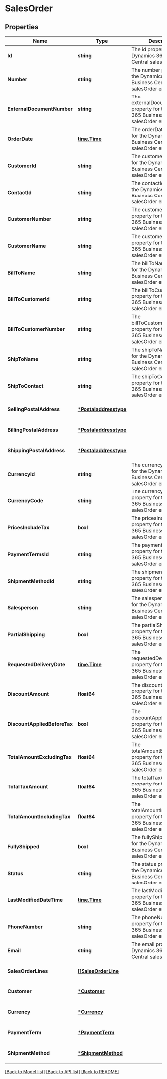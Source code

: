 # SalesOrder

## Properties
Name | Type | Description | Notes
------------ | ------------- | ------------- | -------------
**Id** | **string** | The id property for the Dynamics 365 Business Central salesOrder entity | [optional] [default to null]
**Number** | **string** | The number property for the Dynamics 365 Business Central salesOrder entity | [optional] [default to null]
**ExternalDocumentNumber** | **string** | The externalDocumentNumber property for the Dynamics 365 Business Central salesOrder entity | [optional] [default to null]
**OrderDate** | [**time.Time**](time.Time.md) | The orderDate property for the Dynamics 365 Business Central salesOrder entity | [optional] [default to null]
**CustomerId** | **string** | The customerId property for the Dynamics 365 Business Central salesOrder entity | [optional] [default to null]
**ContactId** | **string** | The contactId property for the Dynamics 365 Business Central salesOrder entity | [optional] [default to null]
**CustomerNumber** | **string** | The customerNumber property for the Dynamics 365 Business Central salesOrder entity | [optional] [default to null]
**CustomerName** | **string** | The customerName property for the Dynamics 365 Business Central salesOrder entity | [optional] [default to null]
**BillToName** | **string** | The billToName property for the Dynamics 365 Business Central salesOrder entity | [optional] [default to null]
**BillToCustomerId** | **string** | The billToCustomerId property for the Dynamics 365 Business Central salesOrder entity | [optional] [default to null]
**BillToCustomerNumber** | **string** | The billToCustomerNumber property for the Dynamics 365 Business Central salesOrder entity | [optional] [default to null]
**ShipToName** | **string** | The shipToName property for the Dynamics 365 Business Central salesOrder entity | [optional] [default to null]
**ShipToContact** | **string** | The shipToContact property for the Dynamics 365 Business Central salesOrder entity | [optional] [default to null]
**SellingPostalAddress** | [***Postaladdresstype**](postaladdresstype.md) |  | [optional] [default to null]
**BillingPostalAddress** | [***Postaladdresstype**](postaladdresstype.md) |  | [optional] [default to null]
**ShippingPostalAddress** | [***Postaladdresstype**](postaladdresstype.md) |  | [optional] [default to null]
**CurrencyId** | **string** | The currencyId property for the Dynamics 365 Business Central salesOrder entity | [optional] [default to null]
**CurrencyCode** | **string** | The currencyCode property for the Dynamics 365 Business Central salesOrder entity | [optional] [default to null]
**PricesIncludeTax** | **bool** | The pricesIncludeTax property for the Dynamics 365 Business Central salesOrder entity | [optional] [default to null]
**PaymentTermsId** | **string** | The paymentTermsId property for the Dynamics 365 Business Central salesOrder entity | [optional] [default to null]
**ShipmentMethodId** | **string** | The shipmentMethodId property for the Dynamics 365 Business Central salesOrder entity | [optional] [default to null]
**Salesperson** | **string** | The salesperson property for the Dynamics 365 Business Central salesOrder entity | [optional] [default to null]
**PartialShipping** | **bool** | The partialShipping property for the Dynamics 365 Business Central salesOrder entity | [optional] [default to null]
**RequestedDeliveryDate** | [**time.Time**](time.Time.md) | The requestedDeliveryDate property for the Dynamics 365 Business Central salesOrder entity | [optional] [default to null]
**DiscountAmount** | **float64** | The discountAmount property for the Dynamics 365 Business Central salesOrder entity | [optional] [default to null]
**DiscountAppliedBeforeTax** | **bool** | The discountAppliedBeforeTax property for the Dynamics 365 Business Central salesOrder entity | [optional] [default to null]
**TotalAmountExcludingTax** | **float64** | The totalAmountExcludingTax property for the Dynamics 365 Business Central salesOrder entity | [optional] [default to null]
**TotalTaxAmount** | **float64** | The totalTaxAmount property for the Dynamics 365 Business Central salesOrder entity | [optional] [default to null]
**TotalAmountIncludingTax** | **float64** | The totalAmountIncludingTax property for the Dynamics 365 Business Central salesOrder entity | [optional] [default to null]
**FullyShipped** | **bool** | The fullyShipped property for the Dynamics 365 Business Central salesOrder entity | [optional] [default to null]
**Status** | **string** | The status property for the Dynamics 365 Business Central salesOrder entity | [optional] [default to null]
**LastModifiedDateTime** | [**time.Time**](time.Time.md) | The lastModifiedDateTime property for the Dynamics 365 Business Central salesOrder entity | [optional] [default to null]
**PhoneNumber** | **string** | The phoneNumber property for the Dynamics 365 Business Central salesOrder entity | [optional] [default to null]
**Email** | **string** | The email property for the Dynamics 365 Business Central salesOrder entity | [optional] [default to null]
**SalesOrderLines** | [**[]SalesOrderLine**](salesOrderLine.md) |  | [optional] [default to null]
**Customer** | [***Customer**](customer.md) |  | [optional] [default to null]
**Currency** | [***Currency**](currency.md) |  | [optional] [default to null]
**PaymentTerm** | [***PaymentTerm**](paymentTerm.md) |  | [optional] [default to null]
**ShipmentMethod** | [***ShipmentMethod**](shipmentMethod.md) |  | [optional] [default to null]

[[Back to Model list]](../README.md#documentation-for-models) [[Back to API list]](../README.md#documentation-for-api-endpoints) [[Back to README]](../README.md)


